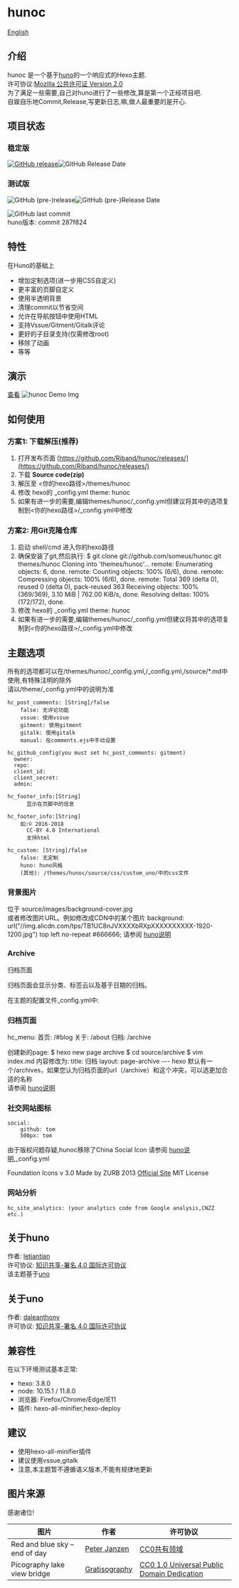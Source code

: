 # hunoc

[English](./README.md)

## 介绍

hunoc 是一个基于[huno](https://github.com/letiantian/huno/)的一个响应式的Hexo主题.  
许可协议:[Mozilla 公共许可证 Version 2.0](https://www.mozilla.org/en-US/MPL/2.0/)  
为了满足一些需要,自己对huno进行了一些修改,算是第一个正经项目吧.  
自娱自乐地Commit,Release,写更新日志,嘛,做人最重要的是开心.  

## 项目状态

### 稳定版

[![GitHub release](https://img.shields.io/github/release/Riband/hunoc.svg?style=flat-square)](https://github.com/Riband/hunoc/releases/)![GitHub Release Date](https://img.shields.io/github/release-date/Riband/hunoc.svg?style=flat-square)  

### 测试版

![GitHub (pre-)release](https://img.shields.io/github/release/Riband/hunoc/all.svg?style=flat-square)![GitHub (pre-)Release Date](https://img.shields.io/github/release-date-pre/Riband/hunoc.svg?style=flat-square)  

![GitHub last commit](https://img.shields.io/github/last-commit/Riband/hunoc.svg?style=flat-square)  
huno版本: commit 287f824  

## 特性

在Huno的基础上

* 增加定制选项(进一步用CSS自定义)
* 更丰富的页脚自定义
* 使用半透明背景
* 清理commit以节省空间
* 允许在导航按钮中使用HTML  
* 支持Vssue/Gitment/Gitalk评论
* 更好的子目录支持(仅需修改root)
* 移除了动画
* 等等

## 演示

[查看](https://riband.github.io/hunoc-demo/)
![hunoc Demo Img](https://riband.github.io/RiBase/hunoc-demo/demo.jpg)  

## 如何使用

### 方案1: 下载解压(推荐)

1. 打开发布页面 [https://github.com/Riband/hunoc/releases/](https://github.com/Riband/hunoc/releases/)
2. 下载 **Source code(zip)**
3. 解压至  &lt;你的hexo路径&gt;/themes/hunoc
4. 修改 hexo的 _config.yml
    theme: hunoc
5. 如果有进一步的需要,编辑themes/hunoc/_config.yml但建议将其中的选项复制到&lt;你的hexo路径&gt;/_config.yml中修改

### 方案2: 用Git克隆仓库

1. 启动 shell/cmd 进入你的hexo路径
2. 确保安装了git,然后执行:
    $ git clone git://github.com/someus/hunoc.git themes/hunoc
    Cloning into 'themes/hunoc'...
    remote: Enumerating objects: 6, done.
    remote: Counting objects: 100% (6/6), done.
    remote: Compressing objects: 100% (6/6), done.
    remote: Total 369 (delta 0), reused 0 (delta 0), pack-reused 363
    Receiving objects: 100% (369/369), 3.10 MiB | 762.00 KiB/s, done.
    Resolving deltas: 100% (172/172), done.
3. 修改 hexo的 _config.yml
    theme: hunoc
4. 如果有进一步的需要,编辑themes/hunoc/_config.yml但建议将其中的选项复制到&lt;你的hexo路径&gt;/_config.yml中修改

## 主题选项

所有的选项都可以在/themes/hunoc/_config.yml,/_config.yml,/source/*.md中使用,有特殊注明的除外  
请以/theme/_config.yml中的说明为准  

    hc_post_comments: [String]/false
        false: 无评论功能  
        vssue: 使用vssue
        gitment: 使用gitment
        gitalk: 使用gitalk
        manual: 在comments.ejs中手动设置  

    hc_github_config(you must set hc_post_comments: gitment)
      owner:
      repo:
      client_id:
      client_secret:
      admin:

    hc_footer_info:[String]
          显示在页脚中的信息

    hc_footer_info:[String]
        如:© 2016-2018  
          CC-BY 4.0 International  
          支持html

    hc_custom: [String]/false
        false: 无定制
        huno: huno风格
        (其他): /themes/hunoc/source/css/custom_uno/中的css文件

### 背景图片

位于 source/images/background-cover.jpg  
或者修改图片URL。例如修改成CDN中的某个图片
    background: url("//img.alicdn.com/tps/TB1UC8nJVXXXXbRXpXXXXXXXXXX-1920-1200.jpg") top left no-repeat #666666;
请参阅 [huno说明](https://github.com/letiantian/huno)  

### Archive

归档页面

归档页面会显示分类、标签云以及基于日期的归档。

在主题的配置文件_config.yml中:

### 归档页面

hc_menu:
  首页: /#blog
  关于: /about
  归档: /archive

创建新的page:
    $ hexo new page archive
    $ cd source/archive
    $ vim index.md
内容修改为:
    title: 归档
    layout: page-archive
    ---
hexo 默认有一个/archives，如果您认为归档页面的url（/archive）和这个冲突，可以选更加合适的名称  
请参阅 [huno说明](https://github.com/letiantian/huno)  

### 社交网站图标

    social:
        github: tom
        500px: tom
由于版权问题存疑,hunoc移除了China Social Icon
请参阅 [huno说明](https://github.com/letiantian/huno),_config.yml  

Foundation Icons v 3.0
 Made by ZURB 2013 [Official Site](http://zurb.com/playground/foundation-icon-fonts-3)
 MIT License

### 网站分析

    hc_site_analytics: (your analytics code from Google analysis,CNZZ etc.)

## 关于huno

作者: [letiantian](https://github.com/letiantian/)  
许可协议: [知识共享-署名 4.0 国际许可协议](http://creativecommons.org/licenses/by/4.0/)  
该主题基于[uno](https://github.com/daleanthony/uno/)  

## 关于uno

作者: [daleanthony](https://github.com/daleanthony/)  
许可协议: [知识共享-署名 4.0 国际许可协议](http://creativecommons.org/licenses/by/4.0/)  

## 兼容性

在以下环境测试基本正常:

* hexo: 3.8.0
* node: 10.15.1 / 11.8.0
* 浏览器: Firefox/Chrome/Edge/IE11
* 插件: hexo-all-minifier,hexo-deploy

## 建议

* 使用hexo-all-minifier插件
* 建议使用vssue,gitalk
* 注意,本主题暂不遵循语义版本,不能有规律地更新

## 图片来源

感谢诸位!  

|图片|作者|许可协议|
|---|---|---|
|Red and blue sky – end of day|[Peter Janzen](https://cc0.photo/author/peter/)|[CC0共有领域](https://creativecommons.org/publicdomain/zero/1.0/)|
|Picography lake view bridge|[Gratisography](https://gratisography.com/)|[CC0 1.0 Universal Public Domain Dedication](https://creativecommons.org/publicdomain/zero/1.0/)|